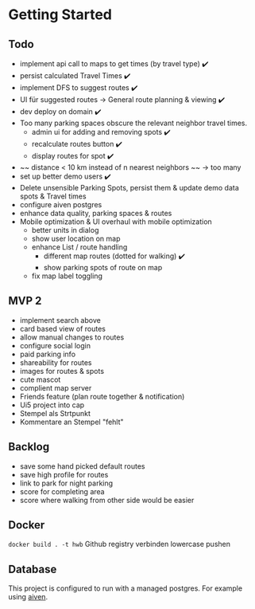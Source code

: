 # Getting Started

## Todo

- implement api call to maps to get times (by travel type) ✔️
- persist calculated Travel Times ✔️
- implement DFS to suggest routes ✔️
- UI für suggested routes -> General route planning & viewing ✔️
- dev deploy on domain ✔️
- Too many parking spaces obscure the relevant neighbor travel times.
  - admin ui for adding and removing spots ✔️
  - recalculate routes button ✔️
  - display routes for spot ✔️
- ~~ distance < 10 km instead of  n nearest neighbors ~~ -> too many
- set up better demo users ✔️
- Delete unsensible Parking Spots, persist them & update demo data spots & Travel times
- configure aiven postgres
- enhance data quality, parking spaces & routes
- Mobile optimization & UI overhaul with mobile optimization
    - better units in dialog
    - show user location on map
    - enhance List / route handling
      - different map routes (dotted for walking) ✔️
      - show parking spots of route on map
    - fix map label toggling

## MVP 2

- implement search above
- card based view of routes
- allow manual changes to routes
- configure social login
- paid parking info
- shareability for routes
- images for routes & spots
- cute mascot
- complient map server
- Friends feature (plan route together & notification)
- Ui5 project into cap
- Stempel als Strtpunkt
- Kommentare an Stempel "fehlt"

## Backlog
- save some hand picked default routes
- save high profile for routes
- link to park for night parking
- score for completing area
- score where walking from other side would be easier

## Docker 

`docker build . -t hwb`
Github registry verbinden
lowercase pushen

## Database

This project is configured to run with a managed postgres. For example using [aiven](https://console.aiven.io/).
